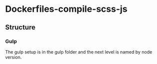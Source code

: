 # Dockerfiles-compile-scss-js

## Structure

### Gulp

The gulp setup is in the gulp folder and the next level is named by node version.
